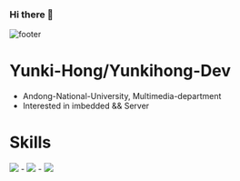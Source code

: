 ### Hi there 👋
![footer](https://capsule-render.vercel.app/api?section=footer)
# Yunki-Hong/Yunkihong-Dev
- Andong-National-University, Multimedia-department
- Interested in imbedded && Server

# Skills
  <img src="https://img.shields.io/badge/java-007396?style=for-the-badge&logo=java&logoColor=white"> 
- <img src="https://img.shields.io/badge/jsp-red?style=flat-square&logo=java&logoColor=white"/>
- <img src="https://img.shields.io/badge/SpringBoot-#6DB33F?style=for-the-badge&logoColor=white">
